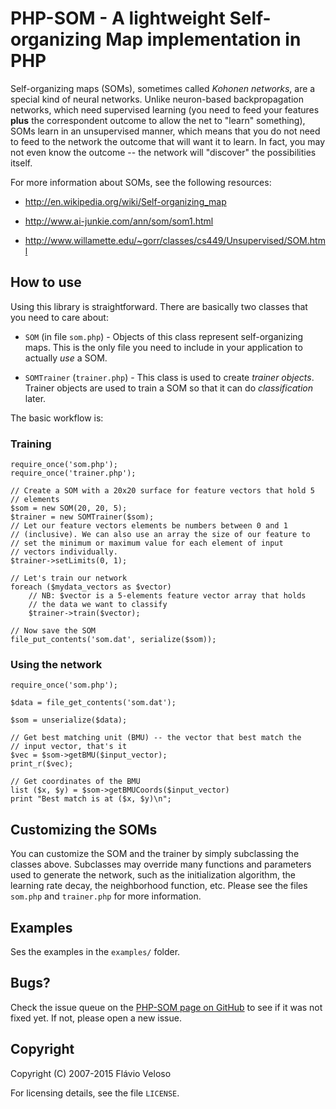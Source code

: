 PHP-SOM - A lightweight Self-organizing Map implementation in PHP
=================================================================

Self-organizing maps (SOMs), sometimes called *Kohonen networks*, are
a special kind of neural networks. Unlike neuron-based backpropagation
networks, which need supervised learning (you need to feed your
features **plus** the correspondent outcome to allow the net to
"learn" something), SOMs learn in an unsupervised manner, which means
that you do not need to feed to the network the outcome that will want
it to learn. In fact, you may not even know the outcome -- the network
will "discover" the possibilities itself.

For more information about SOMs, see the following resources:

* http://en.wikipedia.org/wiki/Self-organizing_map

* http://www.ai-junkie.com/ann/som/som1.html

* http://www.willamette.edu/~gorr/classes/cs449/Unsupervised/SOM.html


How to use
----------

Using this library is straightforward. There are basically two classes
that you need to care about:

* `SOM` (in file `som.php`) - Objects of this class represent
  self-organizing maps. This is the only file you need to include in
  your application to actually *use* a SOM.

* `SOMTrainer` (`trainer.php`) - This class is used to create *trainer
  objects*. Trainer objects are used to train a SOM so that it can do
  *classification* later.

The basic workflow is:

### Training ###

    require_once('som.php');
    require_once('trainer.php');

    // Create a SOM with a 20x20 surface for feature vectors that hold 5
    // elements
    $som = new SOM(20, 20, 5);
    $trainer = new SOMTrainer($som);
    // Let our feature vectors elements be numbers between 0 and 1
    // (inclusive). We can also use an array the size of our feature to
    // set the minimum or maximum value for each element of input
    // vectors individually.
    $trainer->setLimits(0, 1);

    // Let's train our network
    foreach ($mydata_vectors as $vector)
		// NB: $vector is a 5-elements feature vector array that holds
		// the data we want to classify
		$trainer->train($vector);

	// Now save the SOM
	file_put_contents('som.dat', serialize($som));

### Using the network ###

	require_once('som.php');

	$data = file_get_contents('som.dat');

	$som = unserialize($data);

	// Get best matching unit (BMU) -- the vector that best match the
	// input vector, that's it
	$vec = $som->getBMU($input_vector);
	print_r($vec);

	// Get coordinates of the BMU
	list ($x, $y) = $som->getBMUCoords($input_vector)
	print "Best match is at ($x, $y)\n";


Customizing the SOMs
--------------------

You can customize the SOM and the trainer by simply subclassing the
classes above. Subclasses may override many functions and parameters
used to generate the network, such as the initialization algorithm,
the learning rate decay, the neighborhood function, etc. Please see
the files `som.php` and `trainer.php` for more information.


Examples
--------
Ses the examples in the `examples/` folder.



Bugs?
-----

Check the issue queue on the
[PHP-SOM page on GitHub](https://github.com/flaviovs/php-som/issues)
to see if it was not fixed yet. If not, please open a new issue.


Copyright
---------

Copyright (C) 2007-2015 Flávio Veloso

For licensing details, see the file `LICENSE`.
